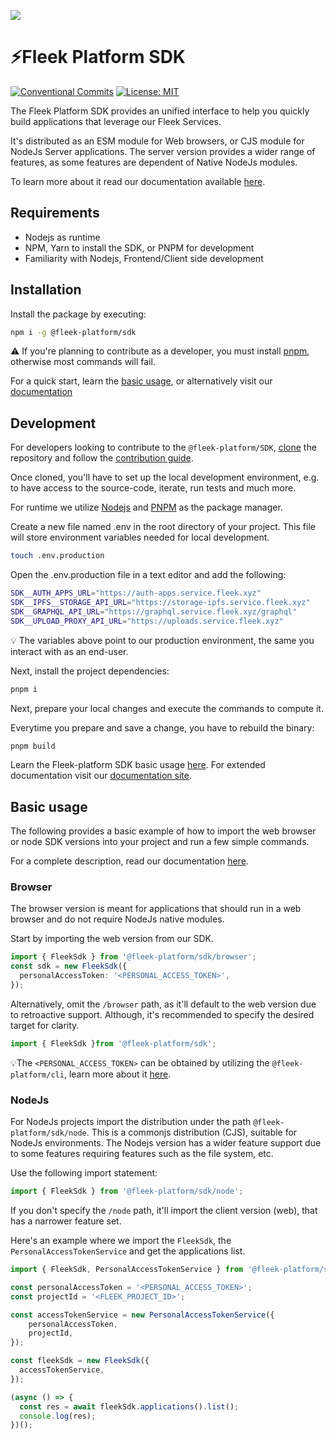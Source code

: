 ![](public/images/repo/banner.png?202409201714)

# ⚡️Fleek Platform SDK

[![Conventional Commits](https://img.shields.io/badge/Conventional%20Commits-1.0.0-blue.svg)](https://conventionalcommits.org)
[![License: MIT](https://img.shields.io/badge/License-MIT-yellow.svg)](https://opensource.org/licenses/MIT)

The Fleek Platform SDK provides an unified interface to help you quickly build applications that leverage our Fleek Services.

It's distributed as an ESM module for Web browsers, or CJS module for NodeJs Server applications. The server version provides a wider range of features, as some features are dependent of Native NodeJs modules.

To learn more about it read our documentation available [here](https://fleek.xyz/docs).

## Requirements

- Nodejs as runtime
- NPM, Yarn to install the SDK, or PNPM for development
- Familiarity with Nodejs, Frontend/Client side development

## Installation

Install the package by executing:

```sh
npm i -g @fleek-platform/sdk
```

⚠️ If you're planning to contribute as a developer, you must install [pnpm](https://pnpm.io), otherwise most commands will fail.

For a quick start, learn the [basic usage](#basic-usage), or alternatively visit our [documentation](https://fleek.xyz/docs/sdk)

## Development

For developers looking to contribute to the `@fleek-platform/SDK`, [clone](https://github.com/fleekxyz/sdk) the repository and follow the [contribution guide](#contributing).

Once cloned, you'll have to set up the local development environment, e.g. to have access to the source-code, iterate, run tests and much more.

For runtime we utilize [Nodejs](https://nodejs.org/en/download) and [PNPM](https://pnpm.io/installation) as the package manager.

Create a new file named .env in the root directory of your project. This file will store environment variables needed for local development.

```sh
touch .env.production
```

Open the .env.production file in a text editor and add the following:

```sh
SDK__AUTH_APPS_URL="https://auth-apps.service.fleek.xyz"
SDK__IPFS__STORAGE_API_URL="https://storage-ipfs.service.fleek.xyz"
SDK__GRAPHQL_API_URL="https://graphql.service.fleek.xyz/graphql"
SDK__UPLOAD_PROXY_API_URL="https://uploads.service.fleek.xyz"
```

💡 The variables above point to our production environment, the same you interact with as an end-user.

Next, install the project dependencies:

```sh
pnpm i
```

Next, prepare your local changes and execute the commands to compute it.

Everytime you prepare and save a change, you have to rebuild the binary:

```sh
pnpm build
```

Learn the Fleek-platform SDK basic usage [here](#basic-usage). For extended documentation visit our [documentation site](https://fleek.xyz/docs/sdk).

## Basic usage

The following provides a basic example of how to import the web browser or node SDK versions into your project and run a few simple commands.

For a complete description, read our documentation [here](https://fleek.xyz/docs/sdk).

### Browser

The browser version is meant for applications that should run in a web browser and do not require NodeJs native modules.

Start by importing the web version from our SDK.

```ts
import { FleekSdk } from '@fleek-platform/sdk/browser';
const sdk = new FleekSdk({
  personalAccessToken: '<PERSONAL_ACCESS_TOKEN>',
});
```

Alternatively, omit the `/browser` path, as it'll default to the web version due to retroactive support. Although, it's recommended to specify the desired target for clarity.

```ts
import { FleekSdk }from '@fleek-platform/sdk';
```

💡The `<PERSONAL_ACCESS_TOKEN>` can be obtained by utilizing the `@fleek-platform/cli`, learn more about it [here](https://fleek.xyz/docs/cli).

### NodeJs

For NodeJs projects import the distribution under the path `@fleek-platform/sdk/node`. This is a commonjs distribution (CJS), suitable for NodeJs environments. The Nodejs version has a wider feature support due to some features requiring features such as the file system, etc.

Use the following import statement:

```ts
import { FleekSdk } from '@fleek-platform/sdk/node';
```

If you don't specify the `/node` path, it'll import the client version (web), that has a narrower feature set.

Here's an example where we import the `FleekSdk`, the `PersonalAccessTokenService` and get the applications list.

```ts
import { FleekSdk, PersonalAccessTokenService } from '@fleek-platform/sdk/node';

const personalAccessToken = '<PERSONAL_ACCESS_TOKEN>';
const projectId = '<FLEEK_PROJECT_ID>';

const accessTokenService = new PersonalAccessTokenService({
    personalAccessToken,
    projectId,
});

const fleekSdk = new FleekSdk({
  accessTokenService,
});

(async () => {
  const res = await fleekSdk.applications().list();
  console.log(res);
})();
```
